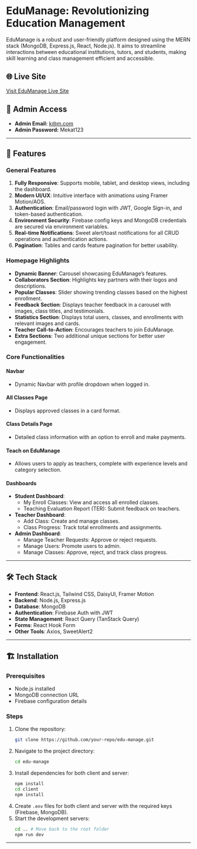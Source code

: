 # EduManage: Revolutionizing Education Management

EduManage is a robust and user-friendly platform designed using the MERN stack (MongoDB, Express.js, React, Node.js). It aims to streamline interactions between educational institutions, tutors, and students, making skill learning and class management efficient and accessible.

## 🌐 Live Site
[Visit EduManage Live Site](https://educationmanage.netlify.app/)

## 🚪 Admin Access
- **Admin Email:** k@m.com
- **Admin Password:** Mekat123

---

## 🚀 Features

### General Features
1. **Fully Responsive**: Supports mobile, tablet, and desktop views, including the dashboard.
2. **Modern UI/UX**: Intuitive interface with animations using Framer Motion/AOS.
3. **Authentication**: Email/password login with JWT, Google Sign-in, and token-based authentication.
4. **Environment Security**: Firebase config keys and MongoDB credentials are secured via environment variables.
5. **Real-time Notifications**: Sweet alert/toast notifications for all CRUD operations and authentication actions.
6. **Pagination**: Tables and cards feature pagination for better usability.

### Homepage Highlights
- **Dynamic Banner**: Carousel showcasing EduManage’s features.
- **Collaborators Section**: Highlights key partners with their logos and descriptions.
- **Popular Classes**: Slider showing trending classes based on the highest enrollment.
- **Feedback Section**: Displays teacher feedback in a carousel with images, class titles, and testimonials.
- **Statistics Section**: Displays total users, classes, and enrollments with relevant images and cards.
- **Teacher Call-to-Action**: Encourages teachers to join EduManage.
- **Extra Sections**: Two additional unique sections for better user engagement.

### Core Functionalities
#### Navbar
- Dynamic Navbar with profile dropdown when logged in.

#### All Classes Page
- Displays approved classes in a card format.

#### Class Details Page
- Detailed class information with an option to enroll and make payments.

#### Teach on EduManage
- Allows users to apply as teachers, complete with experience levels and category selection.

#### Dashboards
- **Student Dashboard**:
  - My Enroll Classes: View and access all enrolled classes.
  - Teaching Evaluation Report (TER): Submit feedback on teachers.
- **Teacher Dashboard**:
  - Add Class: Create and manage classes.
  - Class Progress: Track total enrollments and assignments.
- **Admin Dashboard**:
  - Manage Teacher Requests: Approve or reject requests.
  - Manage Users: Promote users to admin.
  - Manage Classes: Approve, reject, and track class progress.

---

## 🛠️ Tech Stack
- **Frontend**: React.js, Tailwind CSS, DaisyUI, Framer Motion
- **Backend**: Node.js, Express.js
- **Database**: MongoDB
- **Authentication**: Firebase Auth with JWT
- **State Management**: React Query (TanStack Query)
- **Forms**: React Hook Form
- **Other Tools**: Axios, SweetAlert2

---

## 🏗️ Installation

### Prerequisites
- Node.js installed
- MongoDB connection URL
- Firebase configuration details

### Steps
1. Clone the repository:
   ```bash
   git clone https://github.com/your-repo/edu-manage.git
   ```
2. Navigate to the project directory:
   ```bash
   cd edu-manage
   ```
3. Install dependencies for both client and server:
   ```bash
   npm install
   cd client
   npm install
   ```
4. Create `.env` files for both client and server with the required keys (Firebase, MongoDB).
5. Start the development servers:
   ```bash
   cd .. # Move back to the root folder
   npm run dev
   ```



---

